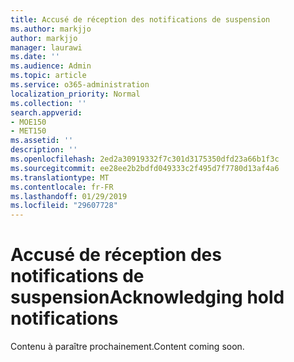 ```yaml
---
title: Accusé de réception des notifications de suspension
ms.author: markjjo
author: markjjo
manager: laurawi
ms.date: ''
ms.audience: Admin
ms.topic: article
ms.service: o365-administration
localization_priority: Normal
ms.collection: ''
search.appverid:
- MOE150
- MET150
ms.assetid: ''
description: ''
ms.openlocfilehash: 2ed2a30919332f7c301d3175350dfd23a66b1f3c
ms.sourcegitcommit: ee28ee2b2bdfd049333c2f495d7f7780d13af4a6
ms.translationtype: MT
ms.contentlocale: fr-FR
ms.lasthandoff: 01/29/2019
ms.locfileid: "29607728"
---
```

# <a name="acknowledging-hold-notifications"></a><span data-ttu-id="c6223-102">Accusé de réception des notifications de suspension</span><span class="sxs-lookup"><span data-stu-id="c6223-102">Acknowledging hold notifications</span></span> 

<span data-ttu-id="c6223-103">Contenu à paraître prochainement.</span><span class="sxs-lookup"><span data-stu-id="c6223-103">Content coming soon.</span></span>